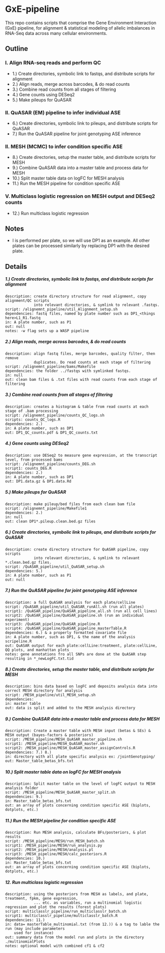 # GxE-pipeline
This repo contains scripts that comprise the Gene Environment Interaction (GxE) pipeline, for alignment & statistical modeling of allelic imbalances in RNA-Seq data across many cellular environments.

## Outline
### I. Align RNA-seq reads and perform QC
  * 1.) Create directories, symbolic link to fastqs, and distribute scripts for alignment
  * 2.) Align reads, merge across barcodes, & do read counts
  * 3.) Combine read counts from all stages of filtering
  * 4.) Gene counts using DESeq2
  * 5.) Make pileups for QuASAR

### II. QuASAR (EM) pipeline to infer individual ASE
  * 6.) Create directories, symbolic link to pileups, and distribute scripts for QuASAR
  * 7.) Run the QuASAR pipeline for joint genotyping ASE inference   

### II. MESH (MCMC) to infer condition specific ASE
  * 8.) Create directories, setup the master table, and distribute scripts for MESH 
  * 9.) Combine QuASAR data into a master table and process data for MESH
  * 10.) Split master table data on logFC for MESH analysis
  * 11.) Run the MESH pipeline for condition specific ASE

### V. Multiclass logistic regression on MESH output and DESeq2 counts 
  * 12.) Run multiclass logistic regression

## Notes
  * I is performed per plate, so we will use DP1 as an example. All other plates can be processed similarly by replacing DP1 with the desired plate.

## Details
##### 1.) Create directories, symbolic link to fastqs, and distribute scripts for alignment
    description: create directory structure for read alignment, copy alignment/QC scripts
                 into relevant directories, & symlink to relevant .fastqs.
    script: /alignemnt_pipeline/util_Alignment_setup.sh
    dependencies: fastq files, named by plate number such as DP1_<things here>L1_R1.fastq 
    in: A plate number, such as P1
    out: null
    notes: -w flag sets up a WASP pipeline

##### 2.) Align reads, merge across barcodes, & do read counts 
    description: align fastq files, merge barcodes, quality filter, then remove 
                 duplicates. Do read counts at each stage of filtering
    script: /alignemnt_pipeline/bams/Makefile 
    dependencies: the folder ../fastqs with symlinked fastqs.
    in: null
    out: clean bam files & .txt files with read counts from each stage of filtering

##### 3.) Combine read counts from all stages of filtering
    description: creates a histogram & table from read counts at each stage of .bam processing
    script: /alignemnt_pipeline/counts_QC_logs.sh 
    scripts: counts_QC_logs.R  
    dependencies: 2.) 
    in: A plate number, such as DP1
    out: DP1_QC_counts.pdf & DP1_QC_counts.txt

##### 4.) Gene counts using DESeq2
    description: use DESeq2 to measure gene expression, at the transcript level, from processed bams
    script: /alignemnt_pipeline/counts_DEG.sh 
    script1: counts_DEG.R
    dependencies: 2.) 
    in: A plate number, such as DP1
    out: DP1.data.gz & DP1.data.Rd

##### 5.) Make pileups for QuASAR
    description: make pileup/bed files from each clean bam file
    script: /alignemnt_pipeline/Makefile1
    dependencies: 2.) 
    in: null
    out: clean DP1*.pileup.clean.bed.gz files 

##### 6.) Create directories, symbolic link to pileups, and distribute scripts for QuASAR
    description: create directory structure for QuASAR pipeline, copy scripts
                 into relevant directories, & symlink to relevant *.clean.bed.gz files.
    script: /QuASAR_pipeline/util_QuASAR_setup.sh
    dependencies: 5.)	
    in: A plate number, such as P1
    out: null

##### 7.) Run the QuASAR pipeline for joint genotyping ASE inference
    description: a full QuASAR analysis for each plate/cellLine
    script: /QuASAR_pipeline/util_QuASAR_runAll.sh (run all plates)
    script1: /QuASAR_pipeline/QuASAR_pipeline_all.sh (run all cell lines)
    script2: /QuASAR_pipeline/QuASAR_pipeline.sh (run an individual experiment)
    script3: /QuASAR_pipeline/QuASAR_pipeline.R
    script4: /QuASAR_pipeline/QuASAR_pipeline_masterTable.R
    dependencies: 6.) & a properly formatted covariate file  
    in: A plate number, such as DP1, & the name of the analysis scripeline.R
    out: QuASAR output for each plate:cellLine:treatment, plate:cellLine, QQ plots, and manhattan plots
    notes: gene annotations fro all SNPs are done at the QuASAR step resulting in *_newLogFC.txt.tid

##### 8.) Create directories, setup the master table, and distribute scripts for MESH
    description: bins data based on logFC and deposits analysis data into correct MESH directory for analysis
    script: /MESH_pipeline/util_MESH_setup.sh
    dependencies: 
    in: master table
    out: data is split and added to the MESH analysis directory


##### 9.) Combine QuASAR data into a master table and process data for MESH
    description: Create a master table with MESH input (betas & SEs) & MESH output (bayes-factors & posteriors) 
    script: /MESH_pipeline/MESH_QuASAR_master_pipeline.sh
    script1: /MESH_pipeline/MESH_QuASAR_master.sh
    script2: /MESH_pipeline/MESH_QuASAR_master_assignControls.R
    dependencies: 7.) 8.) 
    in: directory with all plate specific analysis ex: /jointGenotyping/
    out: Master_table_betas_bfs.txt

##### 10.) Split master table data on logFC for MESH analysis
    description: Split master table on the level of logFC output to MESH analysis folder
    script: /MESH_pipeline/MESH_QuASAR_master_split.sh
    dependencies: 9.) 
    in: Master_table_betas_bfs.txt
    out: an array of plots concerning condition specific ASE (biplots, dotplots, etc.)

##### 11.) Run the MESH pipeline for condition specific ASE
    description: Run MESH analysis, calculate BFs/posteriors, & plot results
    script: /MESH_pipeline/MESH/run_MESH_batch.sh
    script1: /MESH_pipeline/MESH/run_analysis.py
    script2: /MESH_pipeline/MESH/analysis.pl
    script3: /MESH_pipeline/MESH/calc_posteriors.R
    dependencies: 10.) 
    in: Master_table_betas_bfs.txt
    out: an array of plots concerning condition specific ASE (biplots, dotplots, etc.)

##### 12. Run multiclass logistic regression
    description: using the posteriors from MESH as labels, and plate, treatment, fpkm, gene expression, 
                 ... etc. as variables, run a multinomial logistic regression and plot the results (forest plots)
    script: multiclasslr_pipeline/run_multiclasslr_batch.sh
    script1: multiclasslr_pipeline/multiclasslr_batch.R
    dependencies: 11.) 
    in: data= masterTable_multinomial.txt (from 12.)) & a tag to lable the run (may include parameters 
        used for instance)
    out: summary data from the model run and plots in the directory ./multinomialPlots
    notes: optional model with combined cf1 & cf2